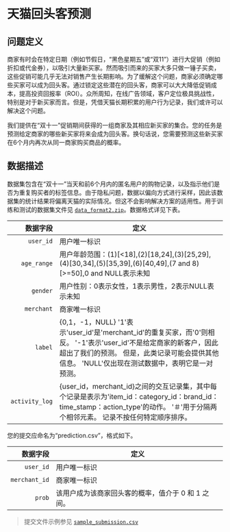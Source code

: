 # 天猫回头客预测

## 问题定义

商家有时会在特定日期（例如节假日，“黑色星期五”或“双11”）进行大促销（例如折扣或代金券），以吸引大量新买家。然而吸引而来的买家大多只做一锤子买卖，这些促销可能几乎无法对销售产生长期影响。为了缓解这个问题，商家必须确定哪些买家可以成为回头客。通过锁定这些潜在的回头客，商家可以大大降低促销成本，提高投资回报率（ROI）。众所周知，在线广告领域，客户定位极具挑战性，特别是对于新买家而言。但是，凭借天猫长期积累的用户行为记录，我们或许可以解决这个问题。

我们提供在“双十一”促销期间获得的一组商家及其相应新买家的集合。您的任务是预测给定商家的哪些新买家将来会成为回头客。换句话说，您需要预测这些新买家在6个月内再次从同一商家购买商品的概率。

## 数据描述

数据集包含在“双十一”当天和前6个月内的匿名用户的购物记录，以及指示他们是否为重复购买者的标签信息。由于隐私问题，数据以偏向方式进行采样，因此该数据集的统计结果将偏离天猫的实际情况。但这不会影响解决方案的适用性。用于训练和测试的数据集文件见 [`data_format2.zip`](Data/data_format2.zip)。数据格式详见下表。

| 数据字段       | 定义                                                                                                                                                                                                                   |
| -------------: | ---------------------------------------------------------------------------------------------------------------------------------------------------------------------------------------------------------------------- |
| `user_id`      | 用户唯一标识                                                                                                                                                                                                           |
| `age_range`    | 用户年龄范围：(1)[<18],(2)[18,24],(3)[25,29],(4)[30,34],(5)[35,39],(6)[40,49],(7 and 8)[>=50],0 and NULL表示未知                                                                                                       |
| `gender`       | 用户性别：0表示女性，1表示男性，2表示NULL表示未知                                                                                                                                                                      |
| `merchant`     | 商家唯一标识                                                                                                                                                                                                           |
| `label`        | {0,1，-1，NULL} '1'表示'user_id'是'merchant_id'的重复买家，而'0'则相反。 '-1'表示'user_id'不是给定商家的新客户，因此超出了我们的预测。 但是，此类记录可能会提供其他信息。 'NULL'仅出现在测试数据中，表明它是一对预测。 |
| `activity_log` | {user_id，merchant_id}之间的交互记录集，其中每个记录是表示为'item_id：category_id：brand_id：time_stamp：action_type'的动作。 '＃'用于分隔两个相邻元素。 记录不按任何特定顺序排序。                                 

您的提交应命名为“prediction.csv”，格式如下。

| 数据字段      | 定义                                               |
| ------------: | -------------------------------------------------- |
| `user_id`     | 用户唯一标识                                       |
| `merchant_id` | 商家唯一标识                                       |
| `prob`        | 该用户成为该商家回头客的概率，值介于 0 和 1 之间。 |

> 提交文件示例参见 [`sample_submission.csv`](Data/sample_submission.csv)
